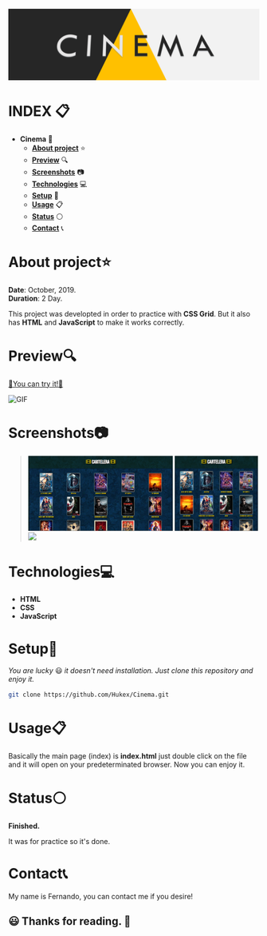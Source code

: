 

![IMG](https://github.com/Hukex/Cinema/blob/master/readmefiles/banner.png)

# INDEX 📋

- **Cinema** 🎦
  - [**About project**](#about-project) ⭐
  - [**Preview**](#preview) 🔍
  - [**Screenshots**](#screenshots) 📷
  - [**Technologies**](#technologies) 💻
  - [**Setup**](#setup) 🔧
  - [**Usage**](#usage) 📋
  - [**Status**](#status) ⚪
  - [**Contact**](#contact) 📞




# About project⭐



**Date**: October, 2019.   
**Duration**: 2 Day.


This project was developted in order to practice with **CSS Grid**.
But it also has **HTML** and **JavaScript** to make it works correctly.

# Preview🔍

[💠You can try it!💠](https://hukex.github.io/Cinema/index.html)

 ![GIF](https://github.com/Hukex/Cinema/blob/master/readmefiles/preview.gif)
</p>

# Screenshots📷

><img src="readmefiles/1.png" height="150"/>
><img src="readmefiles/2.png" height="150"/>
><img src="readmefiles/mobile.gif" height="150"/>




# Technologies💻

- **HTML**
- **CSS**
- **JavaScript**



# Setup🔧

*You are lucky* 😃 *it doesn't need installation. Just clone this repository and enjoy it.*

```bash
git clone https://github.com/Hukex/Cinema.git
```

# Usage📋

Basically the main page (index) is **index.html** just double click on the file and it will open on your predeterminated browser.
Now you can enjoy it.



# Status⚪

**Finished.**

It was for practice so it's done.

# Contact📞

My name is Fernando, you can contact me if you desire!


## 😃 Thanks for reading. 👋

